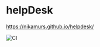 # helpDesk

https://nikamurs.github.io/helpdesk/

![CI](https://github.com/NikaMurs/helpdesk/actions/workflows/web.yml/badge.svg) 
